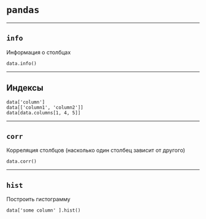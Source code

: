 # `pandas`

---
## `info` 
Информация о столбцах  
```
data.info()
```
---

## Индексы

```
data['column'] 
data[['column1', 'column2']]
data[data.columns[1, 4, 5]] 
```

---
## `corr`
Корреляция столбцов (насколько один столбец зависит от другого)
```
data.corr()
```
---
## `hist`
Построить гистограмму 
```
data['some column' ].hist()
```
